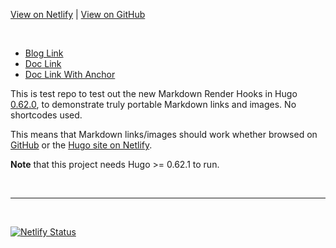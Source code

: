 
[View on Netlify](https://portable-hugo-links.netlify.com/) | [View on GitHub](https://github.com/bep/portable-hugo-links/)

<br/>

* [Blog Link](/blog/p1/index.md)
* [Doc Link](/docs/d1.md)
* [Doc Link With Anchor](/docs/d1.md#anchor)

This is test repo to test out the new Markdown Render Hooks in Hugo [0.62.0](https://gohugo.io/news/0.62.0-relnotes/), to demonstrate truly portable Markdown links and images. No shortcodes used.

This means that Markdown links/images should work whether browsed on [GitHub](https://github.com/bep/portable-hugo-links/) or the [Hugo site on Netlify](https://portable-hugo-links.netlify.com/).

**Note** that this project needs Hugo >= 0.62.1 to run.

<br/>
<hr/>
<br/>

[![Netlify Status](https://api.netlify.com/api/v1/badges/558b566f-bd70-42bc-b0f6-4bb1847138dd/deploy-status)](https://app.netlify.com/sites/portable-hugo-links/deploys)
